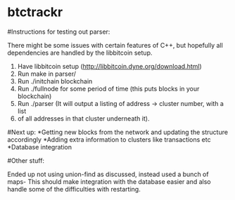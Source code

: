 btctrackr
=========
#Instructions for testing out parser:

There might be some issues with certain features of C++, but hopefully all
dependencies are handled by the libbitcoin setup.

1. Have libbitcoin setup (http://libbitcoin.dyne.org/download.html)
2. Run make in parser/
3. Run ./initchain blockchain
4. Run ./fullnode for some period of time (this puts blocks in your blockchain)
5. Run ./parser (It will output a listing of address -> cluster number, with a list
6. of all addresses in that cluster underneath it).

#Next up:
*Getting new blocks from the network and updating the structure accordingly
*Adding extra information to clusters like transactions etc
*Database integration

#Other stuff:

Ended up not using union-find as discussed, instead used a bunch of maps-
This should make integration with the database easier and also handle
some of the difficulties with restarting.
